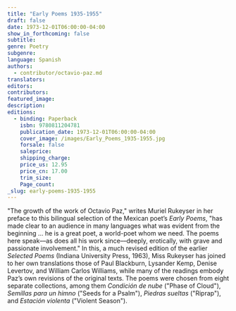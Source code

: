 ```yaml
---
title: "Early Poems 1935-1955"
draft: false
date: 1973-12-01T06:00:00-04:00
show_in_forthcoming: false
subtitle:
genre: Poetry
subgenre:
language: Spanish
authors:
  - contributor/octavio-paz.md
translators:
editors:
contributors:
featured_image:
description:
editions:
  - binding: Paperback
    isbn: 9780811204781
    publication_date: 1973-12-01T06:00:00-04:00
    cover_image: /images/Early_Poems_1935-1955.jpg
    forsale: false
    saleprice:
    shipping_charge:
    price_us: 12.95
    price_cn: 17.00
    trim_size:
    Page_count:
_slug: early-poems-1935-1955
---
```


"The growth of the work of Octavio Paz," writes Muriel Rukeyser in her preface to this bilingual selection of the Mexican poet’s _Early Poems_, "has made clear to an audience in many languages what was evident from the beginning ... he is a great poet, a world-poet whom we need. The poems here speak––as does all his work since––deeply, erotically, with grave and passionate involvement." In this, a much revised edition of the earlier _Selected Poems_ (Indiana University Press, 1963), Miss Rukeyser has joined to her own translations those of Paul Blackburn, Lysander Kemp, Denise Levertov, and William Carlos Williams, while many of the readings embody Paz’s own revisions of the original texts. The poems were chosen from eight separate collections, among them _Condición de nube_ ("Phase of Cloud"), _Semillas para un himno_ ("Seeds for a Psalm"), _Piedras sueltas_ ("Riprap"), and _Estación violenta_ ("Violent Season").

